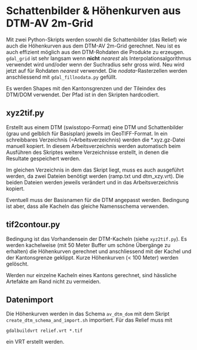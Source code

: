 Schattenbilder & Höhenkurven aus DTM-AV 2m-Grid
===============================================

Mit zwei Python-Skripts werden sowohl die Schattenbilder (das Relief) wie auch die Höhenkurven aus dem DTM-AV 2m-Grid gerechnet. Neu ist es auch effizient möglich aus den DTM-Rohdaten die Produkte zu erzeugen. `gdal_grid` ist sehr langsam wenn **nicht** *nearest* als Interpolationsalgorithmus verwendet wird und/oder wenn der Suchradius sehr gross wird. Neu wird jetzt auf für Rohdaten *nearest* verwendet. Die *nodata*-Rasterzellen werden anschliessend mit `gdal_fillnodata.py` gefüllt.

Es werden Shapes mit den Kantonsgrenzen und der Tileindex des DTM/DOM verwendet. Der Pfad ist in den Skripten hardcodiert. 

xyz2tif.py
----------
Erstellt aus einem DTM (swisstopo-Format) eine DTM und Schattenbilder (grau und gelblich für Basisplan) jeweils im GeoTIFF-Format. In ein schreibbares Verzeichnis (=Arbeitsverzeichnis) werden die *.xyz.gz-Datei manuell kopiert. In diesem Arbeitsverzeichnis werden automatisch beim Ausführen des Skriptes weitere Verzeichnisse erstellt, in denen die Resultate gespeichert werden. 

Im gleichen Verzeichnis in dem das Skript liegt, muss es auch ausgeführt werden, da zwei Dateien benötigt werden (ramp.txt und dtm_xzy.vrt). Die beiden Dateien werden jeweils verändert und in das Arbeitsverzeichnis kopiert.

Eventuell muss der Basisnamen für die DTM angepasst werden. Bedingung ist aber, dass alle Kacheln das gleiche Namensschema verwenden.


tif2contour.py
--------------
Bedingung ist das Vorhandensein der DTM-Kacheln (siehe `xyz2tif.py`). Es werden kachelweise (mit 50 Meter Buffer um schöne Übergänge zu erhalten) die Höhenkurven gerechnet und anschliessend mit der Kachel und der Kantonsgrenze geklippt. Kurze Höhenkurven (< 100 Meter) werden gelöscht.

Werden nur einzelne Kacheln eines Kantons gerechnet, sind hässliche Artefakte am Rand nicht zu vermeiden.


Datenimport
-----------
Die Höhenkurven werden in das Schema `av_dtm_dom` mit dem Skript `create_dtm_schema_and_import.sh` importiert. Für das Relief muss mit

```
gdalbuildvrt relief.vrt *.tif
``` 

ein VRT erstellt werden.

